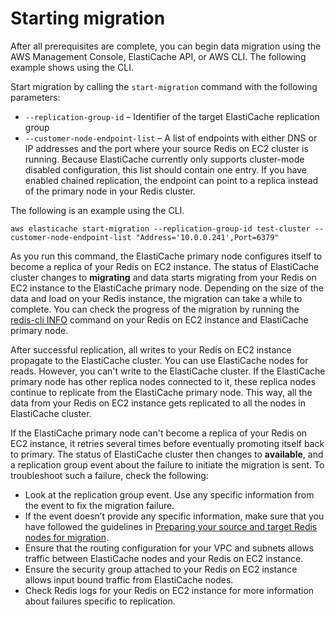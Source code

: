 # Starting migration<a name="Migration-Initiate"></a>

After all prerequisites are complete, you can begin data migration using the AWS Management Console, ElastiCache API, or AWS CLI\. The following example shows using the CLI\.

Start migration by calling the `start-migration` command with the following parameters:
+ `--replication-group-id` – Identifier of the target ElastiCache replication group
+ `--customer-node-endpoint-list` – A list of endpoints with either DNS or IP addresses and the port where your source Redis on EC2 cluster is running\. Because ElastiCache currently only supports cluster\-mode disabled configuration, this list should contain one entry\. If you have enabled chained replication, the endpoint can point to a replica instead of the primary node in your Redis cluster\. 

The following is an example using the CLI\.

```
aws elasticache start-migration --replication-group-id test-cluster --customer-node-endpoint-list "Address='10.0.0.241',Port=6379"
```

As you run this command, the ElastiCache primary node configures itself to become a replica of your Redis on EC2 instance\. The status of ElastiCache cluster changes to **migrating** and data starts migrating from your Redis on EC2 instance to the ElastiCache primary node\. Depending on the size of the data and load on your Redis instance, the migration can take a while to complete\. You can check the progress of the migration by running the [redis\-cli INFO](https://redis.io/commands/info) command on your Redis on EC2 instance and ElastiCache primary node\.

After successful replication, all writes to your Redis on EC2 instance propagate to the ElastiCache cluster\. You can use ElastiCache nodes for reads\. However, you can't write to the ElastiCache cluster\. If the ElastiCache primary node has other replica nodes connected to it, these replica nodes continue to replicate from the ElastiCache primary node\. This way, all the data from your Redis on EC2 instance gets replicated to all the nodes in ElastiCache cluster\.

If the ElastiCache primary node can't become a replica of your Redis on EC2 instance, it retries several times before eventually promoting itself back to primary\. The status of ElastiCache cluster then changes to **available**, and a replication group event about the failure to initiate the migration is sent\. To troubleshoot such a failure, check the following:
+ Look at the replication group event\. Use any specific information from the event to fix the migration failure\.
+ If the event doesn’t provide any specific information, make sure that you have followed the guidelines in [Preparing your source and target Redis nodes for migration](Migration-Prepare.md)\.
+ Ensure that the routing configuration for your VPC and subnets allows traffic between ElastiCache nodes and your Redis on EC2 instance\.
+ Ensure the security group attached to your Redis on EC2 instance allows input bound traffic from ElastiCache nodes\.
+ Check Redis logs for your Redis on EC2 instance for more information about failures specific to replication\.
